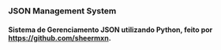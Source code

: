### JSON Management System
#### Sistema de Gerenciamento JSON utilizando Python, feito por https://github.com/sheermxn.
